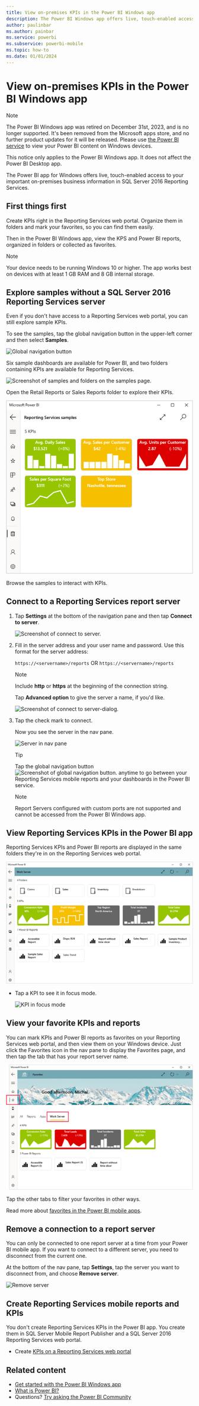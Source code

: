 ```yaml
---
title: View on-premises KPIs in the Power BI Windows app
description: The Power BI Windows app offers live, touch-enabled access to your important on-premises business information.
author: paulinbar
ms.author: painbar
ms.service: powerbi
ms.subservice: powerbi-mobile
ms.topic: how-to
ms.date: 01/01/2024
---
```

# View on-premises KPIs in the Power BI Windows app

>[!NOTE]
> The Power BI Windows app was retired on December 31st, 2023, and is no longer supported. It's been removed from the Microsoft apps store, and no further product updates for it will be released. Please use [the Power BI service](https://app.powerbi.com/) to view your Power BI content on Windows devices.
>
> This notice only applies to the Power BI Windows app. It does not affect the Power BI Desktop app.

The Power BI app for Windows offers live, touch-enabled access to your important on-premises business information in SQL Server 2016 Reporting Services.

## First things first
Create KPIs right in the Reporting Services web portal. Organize them in folders and mark your favorites, so you can find them easily. 

Then in the Power BI Windows app, view the KPS and Power BI reports, organized in folders or collected as favorites.

> [!NOTE]
> Your device needs to be running Windows 10 or higher. The app works best on devices with at least 1 GB RAM and 8 GB internal storage.

## Explore samples without a SQL Server 2016 Reporting Services server
Even if you don't have access to a Reporting Services web portal, you can still explore sample KPIs.

To see the samples, tap the global navigation button in the upper-left corner and then select **Samples**.

![Global navigation button](././media//mobile-app-windows-10-ssrs-kpis-mobile-reports/power-bi-win10-view-samples.png)

Six sample dashboards are available for Power BI, and two folders containing KPIs are available for Reporting Services.

![Screenshot of samples and folders on the samples page.](././media//mobile-app-windows-10-ssrs-kpis-mobile-reports/power-bi-win10-available-samples.png)

Open the Retail Reports or Sales Reports folder to explore their KPIs.

![Sample KPIs.](media/mobile-app-windows-10-ssrs-kpis-mobile-reports/power-bi-win10-ssrs-sample-kpis.png)

Browse the samples to interact with KPIs.

## Connect to a Reporting Services report server
1. Tap **Settings** at the bottom of the navigation pane and then tap **Connect to server**.

    ![Screenshot of connect to server.](media/mobile-app-windows-10-ssrs-kpis-mobile-reports/power-bi-settings-icon.png)
1. Fill in the server address and your user name and password. Use this format for the server address:
   
     `https://<servername>/reports`
     OR
     `https://<servername>/reports`
   
   > [!NOTE]
   > Include **http** or **https** at the beginning of the connection string.
   > 
   > 
   
    Tap **Advanced option** to give the server a name, if you'd like.

    ![Screenshot of connect to server-dialog.](media/mobile-app-windows-10-ssrs-kpis-mobile-reports/power-bi-connect-to-server-dialog.png)

4. Tap the check mark to connect. 
   
   Now you see the server in the nav pane.
   
   ![Server in nav pane](media/mobile-app-windows-10-ssrs-kpis-mobile-reports/power-bi-ssrs-mobile-report-server.png)
   
   >[!TIP]
   >Tap the global navigation button ![Screenshot of global navigation button.](media/mobile-app-windows-10-ssrs-kpis-mobile-reports/powerbi_windows10_options_icon.png) anytime to go between your Reporting Services mobile reports and your dashboards in the Power BI service. 
   > 

   >[!NOTE]
   >Report Servers configured with custom ports are not supported and cannot be accessed from the Power BI Windows app. 

## View Reporting Services KPIs in the Power BI app
Reporting Services KPIs and Power BI reports are displayed in the same folders they're in on the Reporting Services web portal.

![Report folders](media/mobile-app-windows-10-ssrs-kpis-mobile-reports/power-bi-ssrs-mobile-report-folders.png)

* Tap a KPI to see it in focus mode.
  
    ![KPI in focus mode](media/mobile-app-windows-10-ssrs-kpis-mobile-reports/power-bi-ssrs-mobile-report-kpis.png)

## View your favorite KPIs and reports
You can mark KPIs and Power BI reports as favorites on your Reporting Services web portal, and then view them on your Windows device. Just click the Favorites icon in the nav pane to display the Favorites page, and then tap the tab that has your report server name.

![Favorites icon](media/mobile-app-windows-10-ssrs-kpis-mobile-reports/power-bi-ssrs-mobile-report-favorite-menu.png)

Tap the other tabs to filter your favorites in other ways.

Read more about [favorites in the Power BI mobile apps](mobile-apps-favorites.md).

## Remove a connection to a report server
You can only be connected to one report server at a time from your Power BI mobile app. If you want to connect to a different server, you need to disconnect from the current one.

At the bottom of the nav pane, tap **Settings**, tap the server you want to disconnect from, and choose **Remove server**.

![Remove server](media/mobile-app-windows-10-ssrs-kpis-mobile-reports/power-bi-windows-10-ssrs-remove-server-menu.png)

## Create Reporting Services mobile reports and KPIs
You don't create Reporting Services KPIs in the Power BI app. You create them in SQL Server Mobile Report Publisher and a SQL Server 2016 Reporting Services web portal.

* Create [KPIs on a Reporting Services web portal](/sql/reporting-services/working-with-kpis-in-reporting-services)

## Related content

* [Get started with the Power BI Windows app](mobile-windows-10-phone-app-get-started.md)  
* [What is Power BI?](../../fundamentals/power-bi-overview.md)  
* Questions? [Try asking the Power BI Community](https://community.powerbi.com/)